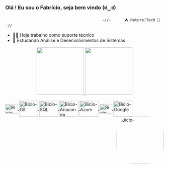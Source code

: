 ### Olá ! Eu sou o Fabrício, seja bem vindo  (ಠ‿ಠ)

                                               -//-      ⛺ Nature|Tech 👾      -//-
- 👨‍💻 Hoje trabalho como suporte técnico
- 🧠 Estudando Análise e Desenvolvimentos de Sistemas


<div align="center">
  <a href="https://github.com/faj3ricio">
  <img height="150em" src="https://github-readme-stats.vercel.app/api?username=faj3ricio&show_icons=true&theme=tokyonight&include_all_commits=true&count_private=true"/>
  <img height="150em" src="https://github-readme-stats.vercel.app/api/top-langs/?username=faj3ricio&layout=compact&langs_count=7&theme=tokyonight"/>

</div>
<div style="display: inline_block"><br>
  <img align="center" alt="Bicio-Python" height="30" width="40" src="https://cdn.jsdelivr.net/gh/devicons/devicon/icons/linux/linux-original.svg">
  <img align="center" alt="Bicio-Git" height="50" width="60" src="https://cdn.jsdelivr.net/gh/devicons/devicon/icons/git/git-original-wordmark.svg">
  <img align="center" alt="Bicio-SQL" height="50" width="60" src="https://cdn.jsdelivr.net/gh/devicons/devicon/icons/mysql/mysql-original-wordmark.svg">
  <img align="center" alt="Bicio-Anaconda" height="50" width="60" src="https://cdn.jsdelivr.net/gh/devicons/devicon/icons/anaconda/anaconda-original-wordmark.svg">
  <img align="center" alt="Bicio-Azure" height="50" width="60" src="https://cdn.jsdelivr.net/gh/devicons/devicon/icons/azure/azure-original-wordmark.svg">
  <img align="center" alt="Bicio-C++" height="30" width="40" src="https://cdn.jsdelivr.net/gh/devicons/devicon/icons/cplusplus/cplusplus-original.svg">
  <img align="center" alt="Bicio-Google" height="50" width="60" src="https://cdn.jsdelivr.net/gh/devicons/devicon/icons/google/google-original-wordmark.svg">
  <img align="right" alt="Bicio-" height="150" style="border-radius:50px;" src="https://media.discordapp.net/attachments/639956127056134178/890373478988013628/Publicacoes_Instagram_1_1.png?width=676&height=676">
</div>
  
  
  
  
  
  
